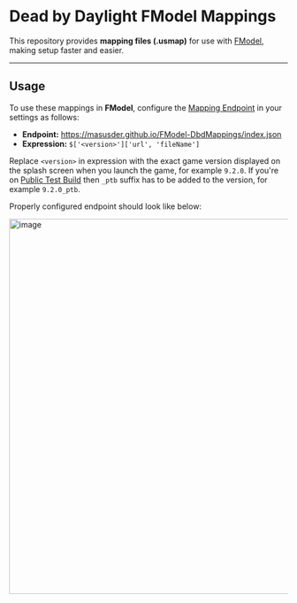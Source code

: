 # Dead by Daylight FModel Mappings
This repository provides **mapping files (.usmap)** for use with [FModel](https://fmodel.app/), making setup faster and easier.

---

## Usage
To use these mappings in **FModel**, configure the [Mapping Endpoint](https://github.com/4sval/FModel/wiki/Settings-Explanation#endpoint-configuration) in your settings as follows:
- **Endpoint:**  https://masusder.github.io/FModel-DbdMappings/index.json
- **Expression:** `$['<version>']['url', 'fileName']`

Replace `<version>` in expression with the exact game version displayed on the splash screen when you launch the game, for example `9.2.0`. If you're on [Public Test Build](https://deadbydaylight.wiki.gg/wiki/Public_Test_Build) then `_ptb` suffix has to be added to the version, for example `9.2.0_ptb`.

Properly configured endpoint should look like below:

<img width="968" height="678" alt="image" src="https://github.com/user-attachments/assets/67d6f686-e3c7-4708-a97d-5faaf11038a4" />
